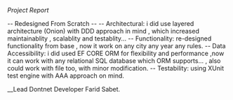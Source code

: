 *Project Report*

-- Redesigned From Scratch --
-- Architectural: i did use layered architecture (Onion) with DDD approach in mind , which increased maintainablity , scalablity and testablity...
-- Functionality: re-designed functionality from base , now it work on any city any year any rules.
-- Data Accessibility: i did used EF CORE ORM for flexibility and performance ,now it can work with any relational SQL database which ORM supports... , also could work with file too, with minor modification.
-- Testability: using XUnit test engine with AAA approach on mind.


__Lead Dontnet Developer Farid Sabet.
